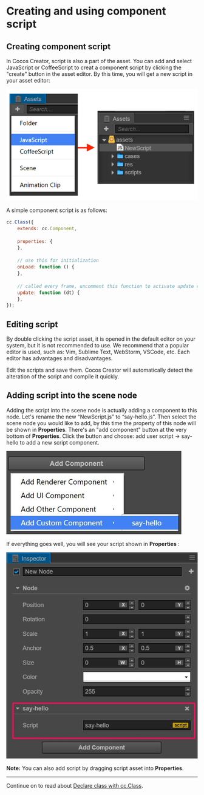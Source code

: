 # Creating and using component script

## Creating component script

In Cocos Creator, script is also a part of the asset. You can add and select JavaScript or CoffeeScript to creat a component script
by clicking the "create" button in the asset editor. By this time, you will get a new script in your asset editor:

![create-script](assets/create-script.png)

A simple component script is as follows:

```javascript
cc.Class({
    extends: cc.Component,

    properties: {
    },

    // use this for initialization
    onLoad: function () {
    },

    // called every frame, uncomment this function to activate update callback
    update: function (dt) {
    },
});
```

## Editing script
By double clicking the script asset, it is opened in the default editor on your system, but it is not recommended to use. We recommend that a popular editor is used, such as: Vim, Sublime Text, WebStorm, VSCode, etc. Each editor has advantages and disadvantages.

Edit the scripts and save them. Cocos Creator will automatically detect the alteration of the script and compile it quickly.

## Adding script into the scene node

Adding the script into the scene node is actually adding a component to this node. Let's rename the new “NewScript.js” to
“say-hello.js”. Then select the scene node you would like to add, by this time the property of this node will be shown in **Properties**.
There's an "add component" button at the very bottom of **Properties**. Click the button and choose: add user script -> say-hello
to add a new script component.

![add-script](assets/add-script.png)

If everything goes well, you will see your script shown in **Properties** :

![script-in-inspector](assets/script-in-inspector.png)

**Note:** You can also add script by dragging script asset into **Properties**.


---

Continue on to read about [Declare class with cc.Class](class.md).
